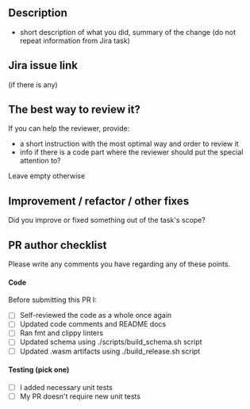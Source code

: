 ## Description
- short description of what you did, summary of the change (do not repeat information from Jira task)

## Jira issue link
(if there is any)

## The best way to review it?
If you can help the reviewer, provide:
- a short instruction with the most optimal way and order to review it
- info if there is a code part where the reviewer should put the special attention to?

Leave empty otherwise

## Improvement / refactor / other fixes

Did you improve or fixed something out of the task's scope?

## PR author checklist
Please write any comments you have regarding any of these points.
#### Code
Before submitting this PR I:
- [ ] Self-reviewed the code as a whole once again
- [ ] Updated code comments and README docs
- [ ] Ran fmt and clippy linters
- [ ] Updated schema using ./scripts/build_schema.sh script
- [ ] Updated .wasm artifacts using ./build_release.sh script
#### Testing (pick one)
- [ ] I added necessary unit tests
- [ ] My PR doesn't require new unit tests